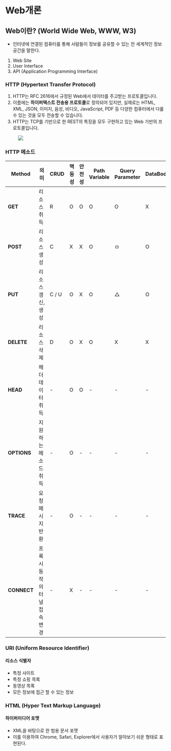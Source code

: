 # Web개론

## Web이란? (World Wide Web, WWW, W3)

- 인터넷에 연결된 컴퓨터를 통해 사람들이 정보를 공유할 수 있는 전 세계적인 정보 공간을 말한다.
1. Web Site
2. User Interface
3. API (Application Programming Interface)

### HTTP (Hypertext Transfer Protocol)
1. HTTP는 RFC 2616에서 규정된 Web에서 데이터를 주고받는 프로토콜입니다. 
2. 이름에는 **하이퍼텍스트 전송용 프로토콜**로 정의되어 있지만, 실제로는 HTML, XML, JSON, 이미지, 음성, 비디오, JavaScript, PDF 등 
   다양한 컴퓨터에서 다룰 수 있는 것을 모두 전송할 수 있습니다.
3. HTTP는 TCP를 기반으로 한 REST의 특징을 모두 구현하고 있는 Web 기반의 프로토콜입니다.
<figure>
  <img src = "/PNG/HTTP.PNG">
</figure>

### HTTP 메소드

| Method  | 의미                | CRUD | 멱등성 | 안전성 | Path Variable | Query Parameter | DataBody |
|---------|---------------------|------|--------|--------|---------------|-----------------|----------|
| **GET**    | 리소스 취득          | R    | O      | O      | O             | O               | X        |
| **POST**   | 리소스 생성          | C    | X      | X      | O             | ㅁ               | O        |
| **PUT**    | 리소스 갱신, 생성    | C / U| O      | X      | O             | △               | O        |
| **DELETE** | 리소스 삭제          | D    | O      | X      | O             | X               | X        |
| **HEAD**   | 헤더 데이터 취득     | -    | O      | O      | -             | -               | -        |
| **OPTIONS**| 지원하는 메소드 취득 | -    | O      | -      | -             | -               | -        |
| **TRACE**  | 요청 메시지 반환     | -    | O      | -      | -             | -               | -        |
| **CONNECT**| 프록시 동작의 터널 접속 변경 | - | X      | -      | -             | -               | -        |

### URI (Uniform Resource Identifier)
#### 리소스 식별자
- 특정 사이트
- 특정 쇼핑 목록
- 동영상 목록
- 모든 정보에 접근 할 수 있는 정보

### HTML (Hyper Text Markup Language)
#### 하이퍼미디어 포맷
- XML을 바탕으로 한 범용 문서 포맷
- 이를 이용하여 Chrome, Safari, Explorer에서 사용자가 알아보기 쉬운 형태로 표현된다.
